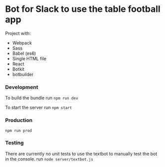 # Bot for Slack to use the table football app

Project with:

- Webpack
- Sass
- Babel (es6)
- Single HTML file
- React
- Botkit
- botbuilder

### Development
To build the bundle run `npm run dev`

To start the server run `npm start`

### Production

`npm run prod`

### Testing
There are currently no unit tests
to use the textbot to manually test the bot in the console.
run `node server/textbot.js`
